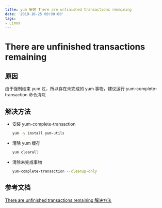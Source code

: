 ```yaml
---
title: yum 安装 There are unfinished transactions remaining
date: '2019-10-25 00:00:00'
tags:
- Linux
---
```

# There are unfinished transactions remaining

## 原因
由于强制结束 yum 过，所以存在未完成的 yum 事物，建议运行 yum-complete-transaction 命令清除

## 解决方法

- 安装 yum-complete-transaction

  ```bash
  yum -y install yum-utils
  ```

- 清除 yum 缓存

  ```bash
  yum clearall
  ```

- 清除未完成事物

  ```bash
  yum-complete-transaction --cleanup-only
  ```

## 参考文档
[There are unfinished transactions remaining 解决方法](https://m.jb51.net/LINUXjishu/268748.html)
